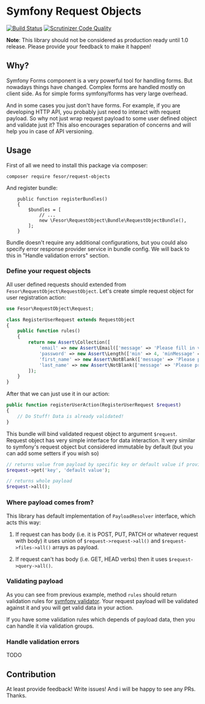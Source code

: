 Symfony Request Objects
===========================

[![Build Status](https://travis-ci.org/fesor/request-objects.svg?branch=master)](https://travis-ci.org/fesor/request-objects)
[![Scrutinizer Code Quality](https://scrutinizer-ci.com/g/fesor/request-objects/badges/quality-score.png?b=master)](https://scrutinizer-ci.com/g/fesor/request-objects/?branch=master)

**Note**: This library should not be considered as production ready until 1.0 release.
Please provide your feedback to make it happen!

## Why?

Symfony Forms component is a very powerful tool for handling forms. But nowadays things have changed.
Complex forms are handled mostly on client side. As for simple forms symfony/forms has very large overhead.

And in some cases you just don't have forms. For example, if you are developing HTTP API, you probably just
need to interact with request payload. So why not just wrap request payload to some user defined object
and validate just it? This also encourages separation of concerns and will help you in case of API versioning.

## Usage

First of all we need to install this package via composer:

```
composer require fesor/request-objects
```

And register bundle:

```
    public function registerBundles()
    {
        $bundles = [
            // ...
            new \Fesor\RequestObject\Bundle\RequestObjectBundle(),
        ];
    }
```

Bundle doesn't require any additional configurations, but you could also specify error response
provider service in bundle config. We will back to this in "Handle validation errors" section.

### Define your request objects

All user defined requests should extended from `Fesor\RequestObject\RequestObject`. Let's create simple
request object for user registration action:

```php
use Fesor\RequestObject\Request;

class RegisterUserRequest extends RequestObject
{
    public function rules()
    {
        return new Assert\Collection([
            'email' => new Assert\Email(['message' => 'Please fill in valid email']),
            'password' => new Assert\Length(['min' => 4, 'minMessage' => 'Password is to short']),
            'first_name' => new Assert\NotBlank(['message' => 'Please provide your first name']),
            'last_name' => new Assert\NotBlank(['message' => 'Please provide your last name'])
        ]);
    }
}
```

After that we can just use it in our action:

```php
public function registerUserAction(RegisterUserRequest $request)
{
    // Do Stuff! Data is already validated!
}
```

This bundle will bind validated request object to argument `$request`. Request object has very simple interface
 for data interaction. It very similar to symfony's request object but considered immutable by default (but you
 can add some setters if you wish so)

```php
// returns value from payload by specific key or default value if provided
$request->get('key', 'default value');

// returns whole payload
$request->all();
```

### Where payload comes from?

This library has default implementation of `PayloadResolver` interface, which acts this way:

1) If request can has body (i.e. it is POST, PUT, PATCH or whatever request with body)
it uses union of `$request->request->all()` and `$request->files->all()` arrays as payload.

2) If request can't has body (i.e. GET, HEAD verbs) then it uses `$request->query->all()`.

### Validating payload

As you can see from previous example, method `rules` should return validation rules for [symfony validator](http://symfony.com/doc/current/book/validation.html).
Your request payload will be validated against it and you will get valid data in your action.

If you have some validation rules which depends of payload data, then you can handle it via validation groups.

### Handle validation errors

TODO

## Contribution

At least provide feedback! Write issues! And i will be happy to see any PRs. Thanks.
